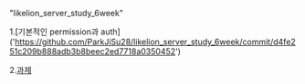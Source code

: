 "likelion_server_study_6week" 

1.[기본적인 permission과 auth] ('https://github.com/ParkJiSu28/likelion_server_study_6week/commit/d4fe251c209b888adb3b8beec2ed7718a0350452')

2.[과제]('https://github.com/ParkJiSu28/likelion_server_study_6week/commit/c88839cfe8a1ec4477c8f63880c4488dfa83ab02')
